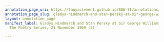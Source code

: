 ```yaml
---
annotation_page_uri: https://tanyaclement.github.io/SGW-SI/annotations/gladys-hindmarch-and-stan-persky-at-sir-george-williams-university-the-poetry-series-21-november-1969-2--canvas-1-gladys-hindmarch.json
annotation_page_slug: gladys-hindmarch-and-stan-persky-at-sir-george-williams-university-the-poetry-series-21-november-1969-2--canvas-1-gladys-hindmarch
layout: annotation_page
manifest_label: Gladys Hindmarch and Stan Persky at Sir George Williams University,
  The Poetry Series, 21 November 1969 (2)

---
```

